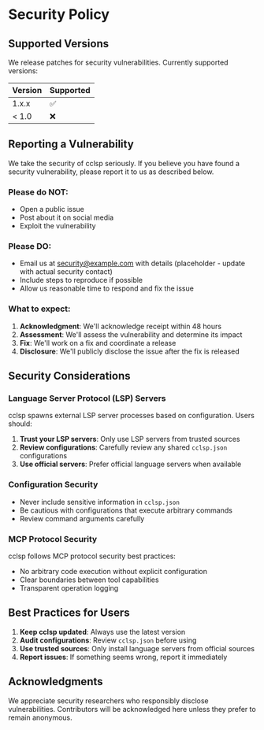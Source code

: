 # Security Policy

## Supported Versions

We release patches for security vulnerabilities. Currently supported versions:

| Version | Supported          |
| ------- | ------------------ |
| 1.x.x   | :white_check_mark: |
| < 1.0   | :x:                |

## Reporting a Vulnerability

We take the security of cclsp seriously. If you believe you have found a security vulnerability, please report it to us as described below.

### Please do NOT:
- Open a public issue
- Post about it on social media
- Exploit the vulnerability

### Please DO:
- Email us at security@example.com with details (placeholder - update with actual security contact)
- Include steps to reproduce if possible
- Allow us reasonable time to respond and fix the issue

### What to expect:
1. **Acknowledgment**: We'll acknowledge receipt within 48 hours
2. **Assessment**: We'll assess the vulnerability and determine its impact
3. **Fix**: We'll work on a fix and coordinate a release
4. **Disclosure**: We'll publicly disclose the issue after the fix is released

## Security Considerations

### Language Server Protocol (LSP) Servers

cclsp spawns external LSP server processes based on configuration. Users should:

1. **Trust your LSP servers**: Only use LSP servers from trusted sources
2. **Review configurations**: Carefully review any shared `cclsp.json` configurations
3. **Use official servers**: Prefer official language servers when available

### Configuration Security

- Never include sensitive information in `cclsp.json`
- Be cautious with configurations that execute arbitrary commands
- Review command arguments carefully

### MCP Protocol Security

cclsp follows MCP protocol security best practices:
- No arbitrary code execution without explicit configuration
- Clear boundaries between tool capabilities
- Transparent operation logging

## Best Practices for Users

1. **Keep cclsp updated**: Always use the latest version
2. **Audit configurations**: Review `cclsp.json` before using
3. **Use trusted sources**: Only install language servers from official sources
4. **Report issues**: If something seems wrong, report it immediately

## Acknowledgments

We appreciate security researchers who responsibly disclose vulnerabilities. Contributors will be acknowledged here unless they prefer to remain anonymous.